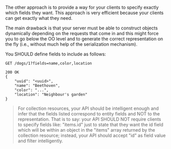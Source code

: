 The other approach is to provide a way for your clients to specify exactly which fields they want. This approach is very efficient because your clients can get exactly what they need.

The main drawback is that your server must be able to construct objects dynamically depending on the requests that come in and this might force you to go below the OO level and to generate the correct representation on the fly (i.e., without much help of the serialization mechanism).

You SHOULD define fields to include as follows:

```
GET /dogs/1?fields=name,color,location
 
200 OK
{
    "uuid": "<uuid>",
    "name": "Beethoven",
    "color": "...",
    "location": "Neighbour's garden"
}
```

> For collection resources, your API should be intelligent enough and infer that the fields listed correspond to entity fields and NOT to the representation.
That is to say: your API SHOULD NOT require clients to specify fields like: "items.id" just to state that they want the id field which will be within an object in the "items" array returned by the collection resource; instead, your API should accept "id" as field value and filter intelligently.
